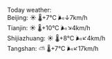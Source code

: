 Today weather:  
Beijing: ☀️   🌡️+7°C 🌬️↓7km/h  
Tianjin: ☀️   🌡️+10°C 🌬️↘4km/h  
Shijiazhuang: ☀️   🌡️+8°C 🌬️↙4km/h  
Tangshan: ⛅️  🌡️+7°C 🌬️↙17km/h  
